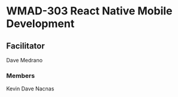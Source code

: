# WMAD-303 React Native Mobile Development

## Facilitator
Dave Medrano

### Members
Kevin Dave Nacnas

